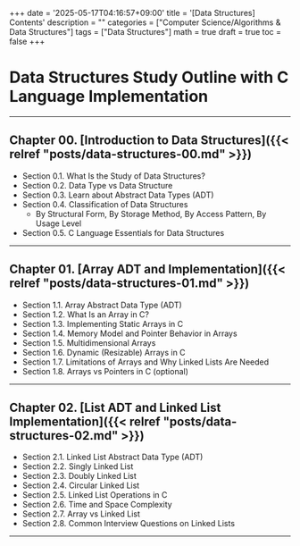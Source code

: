 +++
date = '2025-05-17T04:16:57+09:00'
title = '[Data Structures] Contents'
description = ""
categories = ["Computer Science/Algorithms & Data Structures"]
tags = ["Data Structures"]
math = true
draft = true
toc = false
+++

# Data Structures Study Outline with C Language Implementation

---

## Chapter 00. [Introduction to Data Structures]({{< relref "posts/data-structures-00.md" >}})
- Section 0.1. What Is the Study of Data Structures?
- Section 0.2. Data Type vs Data Structure
- Section 0.3. Learn about Abstract Data Types (ADT)
- Section 0.4. Classification of Data Structures
	- By Structural Form, By Storage Method, By Access Pattern, By Usage Level
- Section 0.5. C Language Essentials for Data Structures

---

## Chapter 01. [Array ADT and Implementation]({{< relref "posts/data-structures-01.md" >}})
- Section 1.1. Array Abstract Data Type (ADT)
- Section 1.2. What Is an Array in C?
- Section 1.3. Implementing Static Arrays in C
- Section 1.4. Memory Model and Pointer Behavior in Arrays
- Section 1.5. Multidimensional Arrays
- Section 1.6. Dynamic (Resizable) Arrays in C
- Section 1.7. Limitations of Arrays and Why Linked Lists Are Needed
- Section 1.8. Arrays vs Pointers in C (optional)

---

## Chapter 02. [List ADT and Linked List Implementation]({{< relref "posts/data-structures-02.md" >}})
- Section 2.1. Linked List Abstract Data Type (ADT)
- Section 2.2. Singly Linked List
- Section 2.3. Doubly Linked List
- Section 2.4. Circular Linked List
- Section 2.5. Linked List Operations in C
- Section 2.6. Time and Space Complexity
- Section 2.7. Array vs Linked List
- Section 2.8. Common Interview Questions on Linked Lists

---
<!--

## Chapter 03. Stack
- Section 3.1. LIFO Principle
- Section 3.2. Implementation (Array vs Linked List)
- Section 3.3. Applications of Stack
- Section 3.4. Time and Space Complexity

---

## Chapter 04. Queue
- Section 4.1. FIFO Principle
- Section 4.2. Linear and Circular Queue
- Section 4.3. Deque (Double-Ended Queue)
- Section 4.4. Priority Queue
- Section 4.5. Applications and Complexity

---

## Chapter 05. Recursion
- Section 5.1. Concept and Stack Relation
- Section 5.2. Base Case and Recursive Case
- Section 5.3. Tail Recursion
- Section 5.4. Recursion vs Iteration

---

## Chapter 06. Tree
- Section 6.1. Terminology and Properties
- Section 6.2. Binary Tree and Traversal
- Section 6.3. Binary Search Tree
- Section 6.4. Balanced Trees (AVL, Red-Black)
- Section 6.5. Heap

---

## Chapter 07. Graph
- Section 7.1. Representation (Matrix vs List)
- Section 7.2. Traversal (DFS, BFS)
- Section 7.3. Shortest Paths (Dijkstra)
- Section 7.4. Minimum Spanning Tree (Kruskal, Prim)

---

## Chapter 08. Hash Table
- Section 8.1. Hash Functions
- Section 8.2. Collision Resolution
- Section 8.3. Hash Maps vs Sets
- Section 8.4. Applications

---

## Chapter 09. String Algorithms
- Section 9.1. Memory Representation
- Section 9.2. Pattern Matching (KMP, Rabin-Karp, Boyer-Moore)
- Section 9.3. Practical Applications

---

## Chapter 10. Trie
- Section 10.1. Prefix Tree Concept
- Section 10.2. Insertion and Search
- Section 10.3. Use Cases in Auto-completion and Dictionaries

---

## Chapter 11. Segment Tree
- Section 11.1. Motivation and Structure
- Section 11.2. Range Query and Update
- Section 11.3. Complexity Analysis

---

## Chapter 12. Fenwick Tree (Binary Indexed Tree)
- Section 12.1. Introduction and Comparison with Segment Tree
- Section 12.2. Prefix Sums
- Section 12.3. Update and Query Operations

---

## Chapter 13. Union-Find (Disjoint Set)
- Section 13.1. Union and Find Operations
- Section 13.2. Path Compression and Union by Rank
- Section 13.3. Applications (e.g. Kruskal)

---

## Chapter 14. B-Tree and B+ Tree
- Section 14.1. Structure and Properties
- Section 14.2. Use in Databases and File Systems

---

## Chapter 15. Complexity Analysis
- Section 15.1. Big-O, Big-Ω, Big-Θ Notations
- Section 15.2. Time and Space Comparison Table

---

## Chapter 16. Data Structure Selection Guide
- Section 16.1. Choosing the Right Structure Based on Use Case
- Section 16.2. Memory vs Speed Trade-offs

---


<!--
## Chapter 01. Linear Data Structures
- Section 1.1. Array
- Section 1.2. Linked List
  - Section 1.2.1. Singly Linked List
  - Section 1.2.2. Doubly Linked List
  - Section 1.2.3. Circular Linked List
- Section 1.3. Stack
- Section 1.4. Queue
  - Section 1.4.1. Linear Queue
  - Section 1.4.2. Circular Queue
  - Section 1.4.3. Deque (Double-Ended Queue)
  - Section 1.4.4. Priority Queue

## Chapter 02. Recursion and Stack Applications
- Section 2.1. Understanding Recursion
- Section 2.2. Relation between Recursion and Stack
- Section 2.3. Space and Time Complexity in Recursion

## Chapter 03. Tree Structures
- Section 3.1. Basic Terminology and Concepts
- Section 3.2. Binary Tree and Traversal Techniques
  - Section 3.2.1. Preorder, Inorder, Postorder, Level-order
- Section 3.3. Binary Search Tree (BST)
- Section 3.4. Balanced Binary Trees
  - Section 3.4.1. AVL Tree
  - Section 3.4.2. Red-Black Tree
- Section 3.5. Heap

## Chapter 04. Graph Structures
- Section 4.1. Definitions and Representations
  - Section 4.1.1. Adjacency Matrix
  - Section 4.1.2. Adjacency List
- Section 4.2. Graph Traversal Algorithms
  - Section 4.2.1. Depth-First Search (DFS)
  - Section 4.2.2. Breadth-First Search (BFS)
- Section 4.3. Weighted Graphs and Shortest Paths
  - Section 4.3.1. Dijkstra’s Algorithm
- Section 4.4. Minimum Spanning Tree (MST)
  - Section 4.4.1. Kruskal’s Algorithm
  - Section 4.4.2. Prim’s Algorithm

## Chapter 05. Hashing
- Section 5.1. Hash Tables and Hash Functions
- Section 5.2. Collision Resolution Techniques
  - Section 5.2.1. Chaining
  - Section 5.2.2. Open Addressing
- Section 5.3. Hash Maps vs Hash Sets

## Chapter 06. String Data Structures
- Section 6.1. String Representation in Memory
- Section 6.2. String Matching Algorithms
  - Section 6.2.1. KMP Algorithm
  - Section 6.2.2. Rabin-Karp Algorithm
  - Section 6.2.3. Boyer-Moore Algorithm

## Chapter 07. Advanced Data Structures
- Section 7.1. Trie (Prefix Tree)
- Section 7.2. Segment Tree
- Section 7.3. Fenwick Tree (Binary Indexed Tree)
- Section 7.4. Union-Find (Disjoint Set)
- Section 7.5. B-Tree and B+ Tree

## Chapter 08. Complexity Analysis
- Section 8.1. Big-O, Big-Ω, Big-Θ Notations
- Section 8.2. Time and Space Complexity of Major Structures

## Chapter 09. Data Structure Selection Guide
- Section 9.1. Choosing the Right Data Structure
- Section 9.2. Trade-offs Between Memory and Speed
-->

<!--
Chapter 02. Linked Lists
	•	Understand node-based storage using pointers
	•	Explore singly, doubly, and circular linked lists
	•	Compare linked lists with arrays in terms of performance and use cases

Chapter 03. Stacks and Queues
	•	Learn the principles of LIFO (Stack) and FIFO (Queue)
	•	Implement stack and queue using arrays and linked lists
	•	Understand real-world applications like Undo, BFS, etc.

Chapter 04. Recursion & Call Stack
	•	Understand how recursion uses the call stack
	•	Compare iterative and recursive approaches
	•	Optimize recursive functions and avoid stack overflow

Chapter 05. Trees
	•	Learn tree terminology (root, leaf, height, etc.)
	•	Explore binary trees and traversal methods
	•	Understand binary search trees (BST) and balanced trees
	•	Study heaps and priority queue implementation

Chapter 06. Hashing
	•	Learn how hash tables map keys to values
	•	Understand hash functions and collision resolution techniques
	•	Apply hash maps in real-world problems

Chapter 07. Graphs
	•	Explore graph representations: adjacency matrix and list
	•	Implement DFS and BFS for traversal
	•	Understand directed/undirected and weighted/unweighted graphs
	•	Apply graph algorithms: shortest path, topological sort

Chapter 08. Advanced Structures
	•	Study trie for prefix-based string search
	•	Learn disjoint set (union-find) and its use in connectivity problems
	•	Understand segment trees and Fenwick trees for range queries
	•	Get a glimpse of B-Trees and skip lists

Chapter 09. Complexity & Trade-Offs
	•	Analyze time and space complexity of data structures
	•	Learn how to choose the right data structure for a given problem
	•	Discuss trade-offs between speed, memory, and implementation complexity

Chapter 10. Practice & Implementation
	•	Implement core data structures in code (C/Python/Java)
	•	Solve problems on platforms like LeetCode, Baekjoon, etc.
	•	Practice debugging and test-driven development
	•	Learn how to recognize and apply structures in real-world scenarios



- check complexity -> algorithms
- recursion -> after stack and with call stack


## Chapter 04. Stacks
- Stack ADT and use cases
- Array-based stack implementation
- Linked list-based stack implementation
- Stack applications (undo, parentheses checker, etc.)

## Chapter 05. Queues
- Queue ADT and use cases
- Linear Queue and Circular Queue
- Array vs Linked List implementations
- Deque and Priority Queue (basic)

## Chapter 06. Trees
- Tree terminology and representation
- Binary Tree and Traversal (Pre/In/Post-order)
- Binary Search Tree (BST)
- Tree applications and recursive implementation
- Brief intro to AVL/Red-Black Trees

## Chapter 07. Heaps & Priority Queues
- Max Heap / Min Heap
- Array representation of heaps
- Heap sort
- Priority Queue ADT and its applications

## Chapter 08. Hashing
- Hash functions and collision handling
- Open Addressing / Separate Chaining
- Hash Tables in C
- Applications (lookup, duplicate detection)

## Chapter 09. Graphs
- Graph representation (adjacency list/matrix)
- DFS & BFS (recursive & iterative)
- Directed/undirected, weighted/unweighted graphs
- Applications: shortest path (intro), topological sort

## Chapter 10. Advanced Structures
- Trie (Prefix Tree)
- Disjoint Set (Union-Find)
- Segment Tree / Fenwick Tree (optional)
- Skip List / B-Tree (conceptual overview)

## Chapter 11. Complexity & Design Trade-offs
- Time and Space Complexity of each structure
- Choosing the right data structure
- Trade-offs: speed vs memory vs simplicity



-->